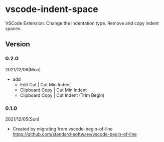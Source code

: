 # vscode-indent-space
VSCode Extension: Change the indentation type. Remove and copy indent spaces.

## Version

### 0.2.0
2021/12/06(Mon)
- add
  - Edit Cut | Cut Min Indent
  - Clipboard Copy | Cut Min Indent
  - Clipboard Copy | Cut Indent (Trim Begin)

### 0.1.0
2021/12/05(Sun)
- Created by migrating from vscode-begin-of-line  
https://github.com/standard-software/vscode-begin-of-line

